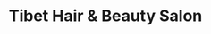 ---
title: "Tibet Hair & Beauty Salon"
url: /toronto/tibet-hair-und-beauty-salon/
shop: Kosmetik
---